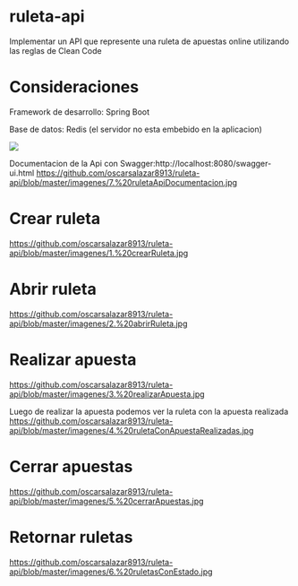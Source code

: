 # ruleta-api
Implementar un API que represente una ruleta de apuestas online utilizando las reglas de Clean Code

# Consideraciones
Framework de desarrollo: Spring Boot

Base de datos: Redis (el servidor no esta embebido en la aplicacion)

<p aling="center">
  <img src="https://github.com/oscarsalazar8913/ruleta-api/blob/master/imagenes/8.%20ejecucionRedisServer.jpg">
</p>

Documentacion de la Api con Swagger:http://localhost:8080/swagger-ui.html
https://github.com/oscarsalazar8913/ruleta-api/blob/master/imagenes/7.%20ruletaApiDocumentacion.jpg

# Crear ruleta

https://github.com/oscarsalazar8913/ruleta-api/blob/master/imagenes/1.%20crearRuleta.jpg

# Abrir ruleta

https://github.com/oscarsalazar8913/ruleta-api/blob/master/imagenes/2.%20abrirRuleta.jpg


# Realizar apuesta
https://github.com/oscarsalazar8913/ruleta-api/blob/master/imagenes/3.%20realizarApuesta.jpg

Luego de realizar la apuesta podemos ver la ruleta con la apuesta realizada
https://github.com/oscarsalazar8913/ruleta-api/blob/master/imagenes/4.%20ruletaConApuestaRealizadas.jpg


# Cerrar apuestas

https://github.com/oscarsalazar8913/ruleta-api/blob/master/imagenes/5.%20cerrarApuestas.jpg


# Retornar ruletas

https://github.com/oscarsalazar8913/ruleta-api/blob/master/imagenes/6.%20ruletasConEstado.jpg
